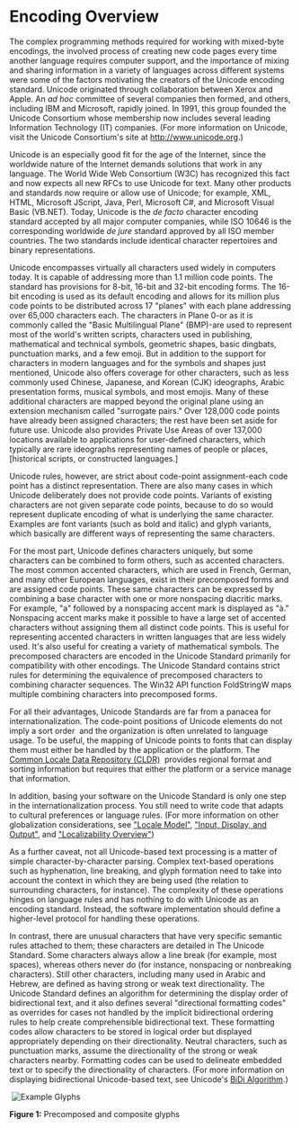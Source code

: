 

# Encoding Overview

The complex programming methods required for working with mixed-byte encodings, the involved process of creating new code pages every time another language requires computer support, and the importance of mixing and sharing information in a variety of languages across different systems were some of the factors motivating the creators of the Unicode encoding standard. Unicode originated through collaboration between Xerox and Apple. An *ad hoc* committee of several companies then formed, and others, including IBM and Microsoft, rapidly joined. In 1991, this group founded the Unicode Consortium whose membership now includes several leading Information Technology (IT) companies. (For more information on Unicode, visit the Unicode Consortium's site at <http://www.unicode.org>.)

Unicode is an especially good fit for the age of the Internet, since the worldwide nature of the Internet demands solutions that work in any language. The World Wide Web Consortium (W3C) has recognized this fact and now expects all new RFCs to use Unicode for text. Many other products and standards now require or allow use of Unicode; for example, XML, HTML, Microsoft JScript, Java, Perl, Microsoft C\#, and Microsoft Visual Basic (VB.NET). Today, Unicode is the *de facto* character encoding standard accepted by all major computer companies, while ISO 10646 is the corresponding worldwide *de jure* standard approved by all ISO member countries. The two standards include identical character repertoires and binary representations.

Unicode encompasses virtually all characters used widely in computers today. It is capable of addressing more than 1.1 million code points. The standard has provisions for 8-bit, 16-bit and 32-bit encoding forms. The 16-bit encoding is used as its default encoding and allows for its million plus code points to be distributed across 17 "planes" with each plane addressing over 65,000 characters each. The characters in Plane 0-or as it is commonly called the "Basic Multilingual Plane" (BMP)-are used to represent most of the world's written scripts, characters used in publishing, mathematical and technical symbols, geometric shapes, basic dingbats, punctuation marks, and a few emoji. But in addition to the support for characters in modern languages and for the symbols and shapes just mentioned, Unicode also offers coverage for other characters, such as less commonly used Chinese, Japanese, and Korean (CJK) ideographs, Arabic presentation forms, musical symbols, and most emojis. Many of these additional characters are mapped beyond the original plane using an extension mechanism called "surrogate pairs." Over 128,000 code points have already been assigned characters; the rest have been set aside for future use. Unicode also provides Private Use Areas of over 137,000 locations available to applications for user-defined characters, which typically are rare ideographs representing names of people or places, [historical scripts, or constructed languages.]

Unicode rules, however, are strict about code-point assignment-each code point has a distinct representation. There are also many cases in which Unicode deliberately does not provide code points. Variants of existing characters are not given separate code points, because to do so would represent duplicate encoding of what is underlying the same character. Examples are font variants (such as bold and italic) and glyph variants, which basically are different ways of representing the same characters.

For the most part, Unicode defines characters uniquely, but some characters can be combined to form others, such as accented characters. The most common accented characters, which are used in French, German, and many other European languages, exist in their precomposed forms and are assigned code points. These same characters can be expressed by combining a base character with one or more nonspacing diacritic marks. For example, "a" followed by a nonspacing accent mark is displayed as "à." Nonspacing accent marks make it possible to have a large set of accented characters without assigning them all distinct code points. This is useful for representing accented characters in written languages that are less widely used. It's also useful for creating a variety of mathematical symbols. The precomposed characters are encoded in the Unicode Standard primarily for compatibility with other encodings. The Unicode Standard contains strict rules for determining the equivalence of precomposed characters to combining character sequences. The Win32 API function FoldStringW maps multiple combining characters into precomposed forms. 

For all their advantages, Unicode Standards are far from a panacea for internationalization. The code-point positions of Unicode elements do not imply a sort order  and the organization is often unrelated to language usage. To be useful, the mapping of Unicode points to fonts that can display them must either be handled by the application or the platform. The [Common Locale Data Repository (CLDR)](http://cldr.unicode.org/)  provides regional format and sorting information but requires that either the platform or a service manage that information.

In addition, basing your software on the Unicode Standard is only one step in the internationalization process. You still need to write code that adapts to cultural preferences or language rules. (For more information on other globalization considerations, see ["Locale Model"](https://docs.microsoft.com/en-us/globalization/locale/locale-model "Locale Model"), ["Input, Display, and Output"](https://docs.microsoft.com/en-us/globalization/input/text-input "Input, Display, and Output"), and ["Localizability Overview"](https://docs.microsoft.com/en-us/globalization/localizability/overview "Localizability Overview"))

As a further caveat, not all Unicode-based text processing is a matter of simple character-by-character parsing. Complex text-based operations such as hyphenation, line breaking, and glyph formation need to take into account the context in which they are being used (the relation to surrounding characters, for instance). The complexity of these operations hinges on language rules and has nothing to do with Unicode as an encoding standard. Instead, the software implementation should define a higher-level protocol for handling these operations.

In contrast, there are unusual characters that have very specific semantic rules attached to them; these characters are detailed in The Unicode Standard. Some characters always allow a line break (for example, most spaces), whereas others never do (for instance, nonspacing or nonbreaking characters). Still other characters, including many used in Arabic and Hebrew, are defined as having strong or weak text directionality. The Unicode Standard defines an algorithm for determining the display order of bidirectional text, and it also defines several "directional formatting codes" as overrides for cases not handled by the implicit bidirectional ordering rules to help create comprehensible bidirectional text. These formatting codes allow characters to be stored in logical order but displayed appropriately depending on their directionality. Neutral characters, such as punctuation marks, assume the directionality of the strong or weak characters nearby. Formatting codes can be used to delineate embedded text or to specify the directionality of characters. (For more information on displaying bidirectional Unicode-based text, see Unicode's [BiDi Algorithm](http://unicode.org/reports/tr9/).)

 ![Example Glyphs](/media/hubs/globalization/IC855516.png "Example Glyphs") 

**Figure 1:** Precomposed and composite glyphs


